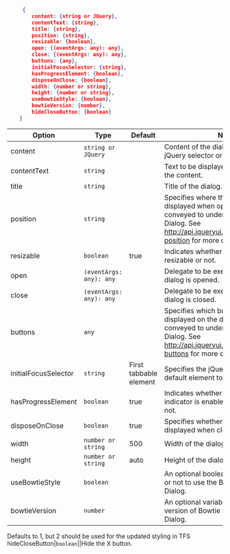 ```json
     {
        content: {string or JQuery},
        contentText: {string},
        title: {string},
        position: {string},
        resizable: {boolean},
        open: {(eventArgs: any): any},
        close: {(eventArgs: any): any},
        buttons: {any},
        initialFocusSelector: {string},
        hasProgressElement: {boolean},
        disposeOnClose: {boolean},
        width: {number or string},
        height: {number or string},
        useBowtieStyle: {boolean},
        bowtieVersion: {number},
        hideCloseButton: {boolean}
    }
```

| Option               | Type                    | Default                | Notes                                                                                                                                                                                       |
| -------------------- | ----------------------- | ---------------------- | ------------------------------------------------------------------------------------------------------------------------------------------------------------------------------------------- |
| content              | `string or JQuery`      |                        | Content of the dialog. It can be either a jQuery selector or a jQuery object.                                                                                                               |
| contentText          | `string`                |                        | Text to be displayed in the dialog as the content.                                                                                                                                          |
| title                | `string`                |                        | Title of the dialog.                                                                                                                                                                        |
| position             | `string`                |                        | Specifies where the dialog should be displayed when opened. This option is conveyed to underlying jQuery UI Dialog. See <http://api.jqueryui.com/dialog/#option-position> for more details. |
| resizable            | `boolean`               | true                   | Indicates whether the dialog is resizable or not.                                                                                                                                           |
| open                 | `(eventArgs: any): any` |                        | Delegate to be executed when the dialog is opened.                                                                                                                                          |
| close                | `(eventArgs: any): any` |                        | Delegate to be executed when the dialog is closed.                                                                                                                                          |
| buttons              | `any`                   |                        | Specifies which buttons should be displayed on the dialog. This option is conveyed to underlying jQuery UI Dialog. See <http://api.jqueryui.com/dialog/#option-buttons> for more details.   |
| initialFocusSelector | `string`                | First tabbable element | Specifies the jQuery selector for the default element to be focused initially.                                                                                                              |
| hasProgressElement   | `boolean`               | true                   | Indicates whether global progress indicator is enabled for the dialog or not.                                                                                                               |
| disposeOnClose       | `boolean`               | true                   | Specifies whether the dialog should be displayed when closed.                                                                                                                               |
| width                | `number or string`      | 500                    | Width of the dialog in px or %.                                                                                                                                                             |
| height               | `number or string`      | auto                   | Height of the dialog in px or %.                                                                                                                                                            |
| useBowtieStyle       | `boolean`               |                        | An optional boolean to specify whether or not to use the Bowtie styling for this Dialog.                                                                                                    |
| bowtieVersion        | `number`                |                        | An optional variable to specify the version of Bowtie styling for this Dialog.                                                                                                              |

Defaults to 1, but 2 should be used for the updated styling in TFS
hideCloseButton|`boolean`||Hide the X button.
